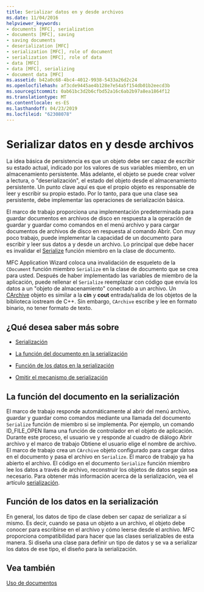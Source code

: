 ```yaml
---
title: Serializar datos en y desde archivos
ms.date: 11/04/2016
helpviewer_keywords:
- documents [MFC], serialization
- documents [MFC], saving
- saving documents
- deserialization [MFC]
- serialization [MFC], role of document
- serialization [MFC], role of data
- data [MFC]
- data [MFC], serializing
- document data [MFC]
ms.assetid: b42a0c68-4bc4-4012-9938-5433a26d2c24
ms.openlocfilehash: af3cde9445ae4b128e7e54a5f154db01b2eecd3b
ms.sourcegitcommit: 0ab61bc3d2b6cfbd52a16c6ab2b97a8ea1864f12
ms.translationtype: MT
ms.contentlocale: es-ES
ms.lasthandoff: 04/23/2019
ms.locfileid: "62308078"
---
```

# <a name="serializing-data-to-and-from-files"></a>Serializar datos en y desde archivos

La idea básica de persistencia es que un objeto debe ser capaz de escribir su estado actual, indicado por los valores de sus variables miembro, en un almacenamiento persistente. Más adelante, el objeto se puede crear volver a lectura, o "deserialización", el estado del objeto desde el almacenamiento persistente. Un punto clave aquí es que el propio objeto es responsable de leer y escribir su propio estado. Por lo tanto, para que una clase sea persistente, debe implementar las operaciones de serialización básica.

El marco de trabajo proporciona una implementación predeterminada para guardar documentos en archivos de disco en respuesta a la operación de guardar y guardar como comandos en el menú archivo y para cargar documentos de archivos de disco en respuesta al comando Abrir. Con muy poco trabajo, puede implementar la capacidad de un documento para escribir y leer sus datos a y desde un archivo. Lo principal que debe hacer es invalidar el [Serialize](../mfc/reference/cobject-class.md#serialize) función miembro en la clase de documento.

MFC Application Wizard coloca una invalidación de esqueleto de la `CDocument` función miembro `Serialize` en la clase de documento que se crea para usted. Después de haber implementado las variables de miembro de la aplicación, puede rellenar el `Serialize` reemplazar con código que envía los datos a un "objeto de almacenamiento" conectado a un archivo. Un [CArchive](../mfc/reference/carchive-class.md) objeto es similar a la **cin** y **cout** entrada/salida de los objetos de la biblioteca iostream de C++. Sin embargo, `CArchive` escribe y lee en formato binario, no tener formato de texto.

## <a name="what-do-you-want-to-know-more-about"></a>¿Qué desea saber más sobre

- [Serialización](../mfc/serialization-in-mfc.md)

- [La función del documento en la serialización](#_core_the_document.92.s_role_in_serialization)

- [Función de los datos en la serialización](#_core_the_data.92.s_role_in_serialization)

- [Omitir el mecanismo de serialización](../mfc/bypassing-the-serialization-mechanism.md)

##  <a name="_core_the_document.92.s_role_in_serialization"></a> La función del documento en la serialización

El marco de trabajo responde automáticamente al abrir del menú archivo, guardar y guardar como comandos mediante una llamada del documento `Serialize` función de miembro si se implementa. Por ejemplo, un comando ID_FILE_OPEN llama una función de controlador en el objeto de aplicación. Durante este proceso, el usuario ve y responde al cuadro de diálogo Abrir archivo y el marco de trabajo Obtiene el usuario elige el nombre de archivo. El marco de trabajo crea un `CArchive` objeto configurado para cargar datos en el documento y pasa el archivo en `Serialize`. El marco de trabajo ya ha abierto el archivo. El código en el documento `Serialize` función miembro lee los datos a través de archivo, reconstruir los objetos de datos según sea necesario. Para obtener más información acerca de la serialización, vea el artículo [serialización](../mfc/serialization-in-mfc.md).

##  <a name="_core_the_data.92.s_role_in_serialization"></a> Función de los datos en la serialización

En general, los datos de tipo de clase deben ser capaz de serializar a sí mismo. Es decir, cuando se pasa un objeto a un archivo, el objeto debe conocer para escribirse en el archivo y cómo leerse desde el archivo. MFC proporciona compatibilidad para hacer que las clases serializables de esta manera. Si diseña una clase para definir un tipo de datos y se va a serializar los datos de ese tipo, el diseño para la serialización.

## <a name="see-also"></a>Vea también

[Uso de documentos](../mfc/using-documents.md)
